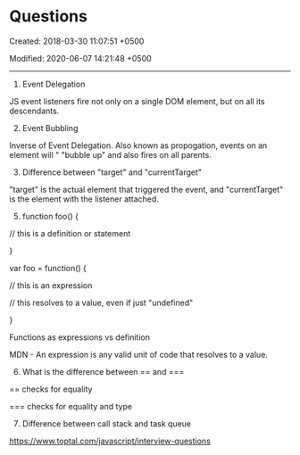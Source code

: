 # Questions

Created: 2018-03-30 11:07:51 +0500

Modified: 2020-06-07 14:21:48 +0500

---

1.  Event Delegation

JS event listeners fire not only on a single DOM element, but on all its descendants.

2.  Event Bubbling

Inverse of Event Delegation. Also known as propogation, events on an element will " "bubble up" and also fires on all parents.

3.  Difference between "target" and "currentTarget"

"target" is the actual element that triggered the event, and "currentTarget" is the element with the listener attached.

5.  function foo() {

// this is a definition or statement

}

var foo = function() {

// this is an expression

// this resolves to a value, even if just "undefined"

}

Functions as expressions vs definition

MDN - An expression is any valid unit of code that resolves to a value.

6.  What is the difference between == and ===

== checks for equality

=== checks for equality and type

7.  Difference between call stack and task queue

<https://www.toptal.com/javascript/interview-questions>

